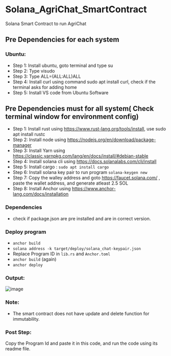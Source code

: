 # Solana_AgriChat_SmartContract
Solana Smart Contract to run AgriChat

## Pre Dependencies for each system

### Ubuntu:

- Step 1: Install ubuntu, goto terminal and type su 
- Step 2: Type visudo
- Step 3: Type <username>   ALL=(ALL:ALL)ALL
- Step 4: Install curl using command sudo apt install curl, check if the        terminal asks for adding home
- Step 5: Install VS code from Ubuntu Software
## Pre Dependencies must for all system( Check terminal window for environment config)

- Step 1: Install rust using https://www.rust-lang.org/tools/install, use sudo apt install rustc
- Step 2: Install node using https://nodejs.org/en/download/package-manager
- Step 3: Install Yarn using https://classic.yarnpkg.com/lang/en/docs/install/#debian-stable
- Step 4: Install solana cli using https://docs.solanalabs.com/cli/install
- Step 5: Install cargo : `sudo apt install cargo`
- Step 6: Install solana key pair to run program `solana-keygen new`
- Step 7: Copy the walley address and goto https://faucet.solana.com/ , paste the wallet address, and generate atleast 2.5 SOL
- Step 8: Install Anchor using https://www.anchor-lang.com/docs/installation

### Dependencies
- check if package.json are pre installed and are in correct version.

### Deploy program

- `anchor build`
- `solana address -k target/deploy/solana_chat-keypair.json`
- Replace Program ID in `lib.rs` and `Anchor.toml`
- `anchor build` (again)
- `anchor deploy`

### Output:
![image](https://github.com/Tejesh1606/Solana_AgriChat_SmartContract/assets/96534599/6cb91d0a-5488-496e-8ba9-ea2779f813cb)

### Note:
- The smart contract does not have update and delete function for immutability.

### Post Step:
Copy the Program Id and paste it in this code, and run the code using its readme file.
